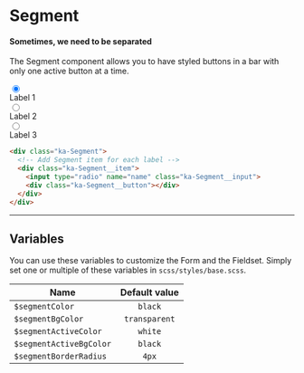 # Segment
#### Sometimes, we need to be separated
The Segment component allows you to have styled buttons in a bar with only one active button at a time.

<div class="demo-block">
  <div class="ka-Segment">
    <div class="ka-Segment__item">
      <input type="radio" name="segment" class="ka-Segment__input" checked>
      <div class="ka-Segment__button">Label 1</div>
    </div>
    <div class="ka-Segment__item">
      <input type="radio" name="segment"  class="ka-Segment__input">
      <div class="ka-Segment__button">Label 2</div>
    </div>
    <div class="ka-Segment__item">
      <input type="radio" name="segment" class="ka-Segment__input">
      <div class="ka-Segment__button">Label 3</div>
    </div>
  </div>
</div>

```html
<div class="ka-Segment">
  <!-- Add Segment item for each label -->
  <div class="ka-Segment__item">
    <input type="radio" name="name" class="ka-Segment__input">
    <div class="ka-Segment__button"></div>
  </div>
</div>
```
***
Variables
------
You can use these variables to customize the Form and the Fieldset. Simply set one or multiple of these variables in `scss/styles/base.scss`.

| Name  | Default value |
| ------- |:-----------:|
|`$segmentColor`| `black` |
|`$segmentBgColor`| `transparent` |
|`$segmentActiveColor`| `white` |
|`$segmentActiveBgColor`| `black` |
|`$segmentBorderRadius`| `4px` |